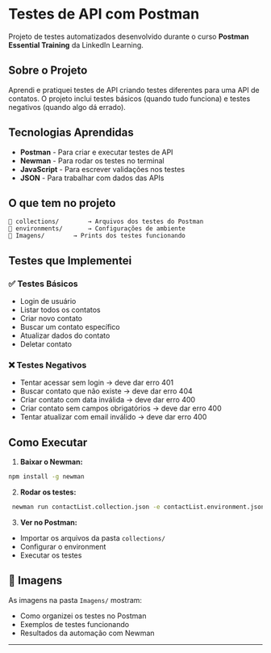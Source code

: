 #  Testes de API com Postman

Projeto de testes automatizados desenvolvido durante o curso **Postman Essential Training** da LinkedIn Learning.

##  Sobre o Projeto

Aprendi e pratiquei testes de API criando testes diferentes para uma API de contatos. O projeto inclui testes básicos (quando tudo funciona) e testes negativos (quando algo dá errado).

##  Tecnologias Aprendidas

- **Postman** - Para criar e executar testes de API
- **Newman** - Para rodar os testes no terminal
- **JavaScript** - Para escrever validações nos testes
- **JSON** - Para trabalhar com dados das APIs

##  O que tem no projeto

```
📁 collections/        → Arquivos dos testes do Postman
📁 environments/       → Configurações de ambiente
📁 Imagens/        → Prints dos testes funcionando
```

##  Testes que Implementei

### ✅ Testes Básicos 
- Login de usuário
- Listar todos os contatos
- Criar novo contato
- Buscar um contato específico
- Atualizar dados do contato
- Deletar contato

### ❌ Testes Negativos 
- Tentar acessar sem login → deve dar erro 401
- Buscar contato que não existe → deve dar erro 404
- Criar contato com data inválida → deve dar erro 400
- Criar contato sem campos obrigatórios → deve dar erro 400
- Tentar atualizar com email inválido → deve dar erro 400



##  Como Executar

1. **Baixar o Newman:**
```bash
npm install -g newman
```

2. **Rodar os testes:**
```bash
 newman run contactList.collection.json -e contactList.environment.json

```

3. **Ver no Postman:**
- Importar os arquivos da pasta `collections/`
- Configurar o environment
- Executar os testes

## 📸 Imagens

As imagens na pasta `Imagens/` mostram:
- Como organizei os testes no Postman
- Exemplos de testes funcionando
- Resultados da automação com Newman



---
